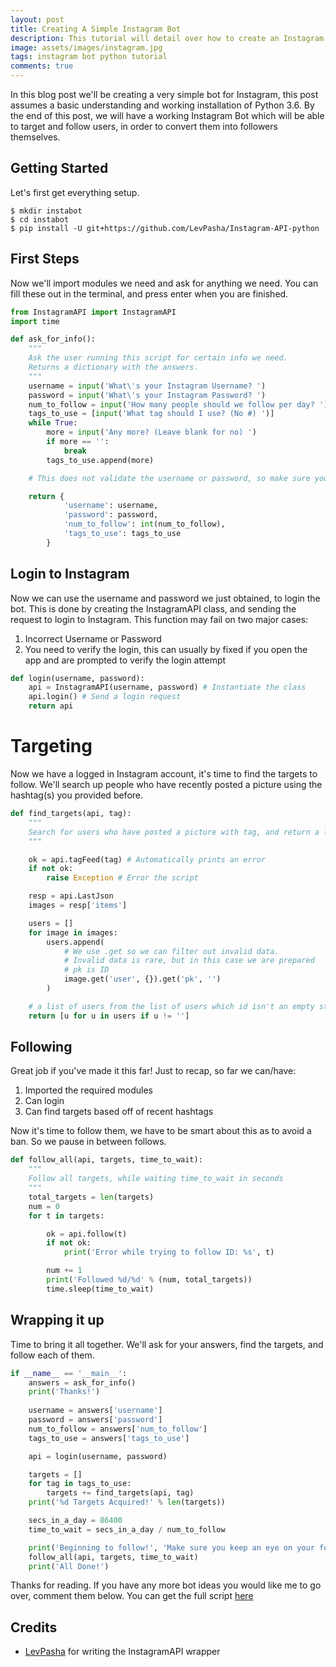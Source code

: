 ```yaml
---
layout: post
title: Creating A Simple Instagram Bot
description: This tutorial will detail over how to create an Instagram bot to target and follow specific users.
image: assets/images/instagram.jpg
tags: instagram bot python tutorial
comments: true
---
```


In this blog post we'll be creating a very simple bot for Instagram, this post assumes a basic understanding and working installation of Python 3.6. By the end of this post, we will have a working Instagram Bot which will be able to target and follow users, in order to convert them into followers themselves.

## Getting Started
Let's first get everything setup.
```shell
$ mkdir instabot
$ cd instabot
$ pip install -U git+https://github.com/LevPasha/Instagram-API-python
```

## First Steps
Now we'll import modules we need and ask for anything we need. You can fill these out in the terminal, and press enter when you are finished.
```python
from InstagramAPI import InstagramAPI
import time

def ask_for_info():
    """
    Ask the user running this script for certain info we need.
    Returns a dictionary with the answers.
    """
    username = input('What\'s your Instagram Username? ')
    password = input('What\'s your Instagram Password? ')
    num_to_follow = input('How many people should we follow per day? ')
    tags_to_use = [input('What tag should I use? (No #) ')]
    while True:
        more = input('Any more? (Leave blank for no) ')
        if more == '':
            break
        tags_to_use.append(more)

    # This does not validate the username or password, so make sure you enter in the right one!

    return {
            'username': username,
            'password': password,
            'num_to_follow': int(num_to_follow),
            'tags_to_use': tags_to_use
        }
```

## Login to Instagram
Now we can use the username and password we just obtained, to login the bot. This is done by creating the InstagramAPI class, and sending the request to login to Instagram. This function may fail on two major cases:
1. Incorrect Username or Password 
2. You need to verify the login, this can usually by fixed if you open the app and are prompted to verify the login attempt

```python
def login(username, password):
    api = InstagramAPI(username, password) # Instantiate the class
    api.login() # Send a login request
    return api
```

# Targeting
Now we have a logged in Instagram account, it's time to find the targets to follow. We'll search up people who have recently posted a picture using the hashtag(s) you provided before.
```python
def find_targets(api, tag):
    """
    Search for users who have posted a picture with tag, and return a list of user IDs.
    """

    ok = api.tagFeed(tag) # Automatically prints an error
    if not ok:
        raise Exception # Error the script

    resp = api.LastJson
    images = resp['items']

    users = []
    for image in images:
        users.append(
            # We use .get so we can filter out invalid data.
            # Invalid data is rare, but in this case we are prepared
            # pk is ID
            image.get('user', {}).get('pk', '')
        )

    # a list of users from the list of users which id isn't an empty string
    return [u for u in users if u != '']
```

## Following
Great job if you've made it this far! Just to recap, so far we can/have:
1. Imported the required modules
2. Can login
3. Can find targets based off of recent hashtags

Now it's time to follow them, we have to be smart about this as to avoid a ban. So we pause in between follows.

```python
def follow_all(api, targets, time_to_wait):
    """
    Follow all targets, while waiting time_to_wait in seconds
    """
    total_targets = len(targets)
    num = 0
    for t in targets:

        ok = api.follow(t)
        if not ok:
            print('Error while trying to follow ID: %s', t)

        num += 1
        print('Followed %d/%d' % (num, total_targets))
        time.sleep(time_to_wait)
```

## Wrapping it up
Time to bring it all together. We'll ask for your answers, find the targets, and follow each of them.
```python
if __name__ == '__main__':
    answers = ask_for_info()
    print('Thanks!')
    
    username = answers['username']
    password = answers['password']
    num_to_follow = answers['num_to_follow']
    tags_to_use = answers['tags_to_use']

    api = login(username, password)

    targets = []
    for tag in tags_to_use:
        targets += find_targets(api, tag)
    print('%d Targets Acquired!' % len(targets))

    secs_in_a_day = 86400
    time_to_wait = secs_in_a_day / num_to_follow

    print('Beginning to follow!', 'Make sure you keep an eye on your following count.')
    follow_all(api, targets, time_to_wait)
    print('All Done!')
```

Thanks for reading. If you have any more bot ideas you would like me to go over, comment them below. You can get the full script [here](https://gist.github.com/jaynagpaul/43fe6257a999522086283a41fc9a35b4)

## Credits
- [LevPasha](https://github.com/LevPasha) for writing the InstagramAPI wrapper